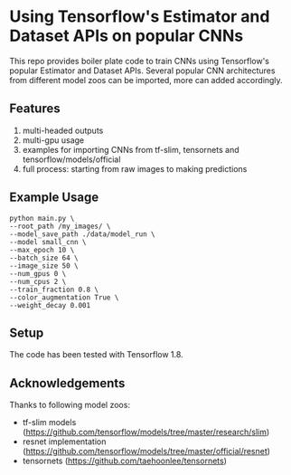# Using Tensorflow's Estimator and Dataset APIs on popular CNNs

This repo provides boiler plate code to train CNNs using Tensorflow's popular Estimator and Dataset APIs.
Several popular CNN architectures from different model zoos can be imported, more can added accordingly.

## Features

1. multi-headed outputs
2. multi-gpu usage
3. examples for importing CNNs from tf-slim, tensornets and tensorflow/models/official
4. full process: starting from raw images to making predictions

## Example Usage

```
python main.py \
--root_path /my_images/ \
--model_save_path ./data/model_run \
--model small_cnn \
--max_epoch 10 \
--batch_size 64 \
--image_size 50 \
--num_gpus 0 \
--num_cpus 2 \
--train_fraction 0.8 \
--color_augmentation True \
--weight_decay 0.001
```

## Setup

The code has been tested with Tensorflow 1.8.

## Acknowledgements

Thanks to following model zoos:
- tf-slim models (https://github.com/tensorflow/models/tree/master/research/slim)
- resnet implementation (https://github.com/tensorflow/models/tree/master/official/resnet)
- tensornets (https://github.com/taehoonlee/tensornets)

